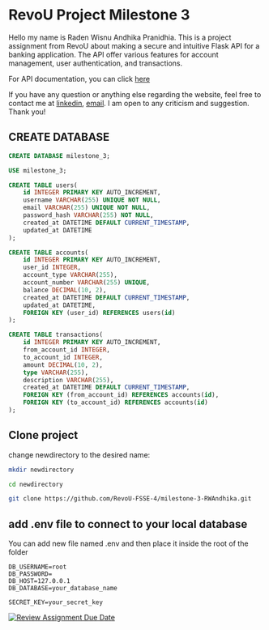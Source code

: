 # RevoU Project Milestone 3

Hello my name is Raden Wisnu Andhika Pranidhia. This is a project assignment from RevoU about making a secure and intuitive Flask API for a banking application. The API offer various features for account management, user authentication, and transactions.

For API documentation, you can click [here](https://documenter.getpostman.com/view/33841449/2sA3dyir9T)

If you have any question or anything else regarding the website, feel free to contact me at [linkedin](https://www.linkedin.com/in/raden-wisnu-andhika-pranidhia-b17a16196/), [email](mailto:radenwisnu21@gmail.com). I am open to any criticism and suggestion. Thank you!

## CREATE DATABASE
```sql
CREATE DATABASE milestone_3;

USE milestone_3;

CREATE TABLE users(
	id INTEGER PRIMARY KEY AUTO_INCREMENT,
    username VARCHAR(255) UNIQUE NOT NULL,
    email VARCHAR(255) UNIQUE NOT NULL,
    password_hash VARCHAR(255) NOT NULL,
    created_at DATETIME DEFAULT CURRENT_TIMESTAMP,
    updated_at DATETIME
);

CREATE TABLE accounts(
	id INTEGER PRIMARY KEY AUTO_INCREMENT,
    user_id INTEGER,
    account_type VARCHAR(255),
    account_number VARCHAR(255) UNIQUE,
    balance DECIMAL(10, 2),
    created_at DATETIME DEFAULT CURRENT_TIMESTAMP,
    updated_at DATETIME,
    FOREIGN KEY (user_id) REFERENCES users(id)
);

CREATE TABLE transactions(
	id INTEGER PRIMARY KEY AUTO_INCREMENT,
    from_account_id INTEGER,
    to_account_id INTEGER,
    amount DECIMAL(10, 2),
    type VARCHAR(255),
    description VARCHAR(255),
    created_at DATETIME DEFAULT CURRENT_TIMESTAMP,
    FOREIGN KEY (from_account_id) REFERENCES accounts(id),
    FOREIGN KEY (to_account_id) REFERENCES accounts(id)
);
```

## Clone project

change newdirectory to the desired name:

```bash
mkdir newdirectory
```
```bash
cd newdirectory
```
```bash
git clone https://github.com/RevoU-FSSE-4/milestone-3-RWAndhika.git
```

## add .env file to connect to your local database

You can add new file named .env and then place it inside the root of the folder
```
DB_USERNAME=root
DB_PASSWORD=
DB_HOST=127.0.0.1
DB_DATABASE=your_database_name

SECRET_KEY=your_secret_key
```

[![Review Assignment Due Date](https://classroom.github.com/assets/deadline-readme-button-22041afd0340ce965d47ae6ef1cefeee28c7c493a6346c4f15d667ab976d596c.svg)](https://classroom.github.com/a/hMIDAFdr)
